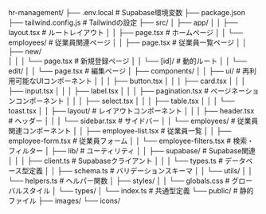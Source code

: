 hr-management/
├── .env.local                    # Supabase環境変数
├── package.json
├── tailwind.config.js            # Tailwindの設定
├── src/
│   ├── app/
│   │   ├── layout.tsx           # ルートレイアウト
│   │   ├── page.tsx             # ホームページ
│   │   └── employees/           # 従業員関連ページ
│   │       ├── page.tsx         # 従業員一覧ページ
│   │       ├── new/            
│   │       │   └── page.tsx     # 新規登録ページ
│   │       └── [id]/            # 動的ルート
│   │           └── edit/
│   │               └── page.tsx  # 編集ページ
│   ├── components/
│   │   ├── ui/                  # 再利用可能なUIコンポーネント
│   │   │   ├── button.tsx
│   │   │   ├── card.tsx
│   │   │   ├── input.tsx
│   │   │   ├── label.tsx
│   │   │   ├── pagination.tsx   # ページネーションコンポーネント
│   │   │   ├── select.tsx
│   │   │   ├── table.tsx
│   │   │   └── toast.tsx
│   │   ├── layout/             # レイアウトコンポーネント
│   │   │   ├── header.tsx      # ヘッダー
│   │   │   └── sidebar.tsx     # サイドバー
│   │   └── employees/          # 従業員関連コンポーネント
│   │       ├── employee-list.tsx    # 従業員一覧
│   │       ├── employee-form.tsx    # 従業員フォーム
│   │       └── employee-filters.tsx # 検索・フィルター
│   ├── lib/                    # ユーティリティ
│   │   ├── supabase/          # Supabase関連
│   │   │   ├── client.ts      # Supabaseクライアント
│   │   │   └── types.ts       # データベース型定義
│   │   ├── schema.ts          # バリデーションスキーマ
│   │   └── utils/
│   │       └── helpers.ts      # ヘルパー関数
│   ├── styles/
│   │   └── globals.css        # グローバルスタイル
│   └── types/
│       └── index.ts           # 共通型定義
└── public/                    # 静的ファイル
    ├── images/
    └── icons/
